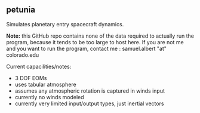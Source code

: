 ## petunia

Simulates planetary entry spacecraft dynamics.

**Note:** this GitHub repo contains none of the data required to actually run the program, because it tends to be too large to host here. If you are not me and you want to run the program, contact me : samuel.albert "at" colorado.edu

Current capacilities/notes:
- 3 DOF EOMs
- uses tabular atmosphere
- assumes any atmospheric rotation is captured in winds input
- currently no winds modeled
- currently very limited input/output types, just inertial vectors
